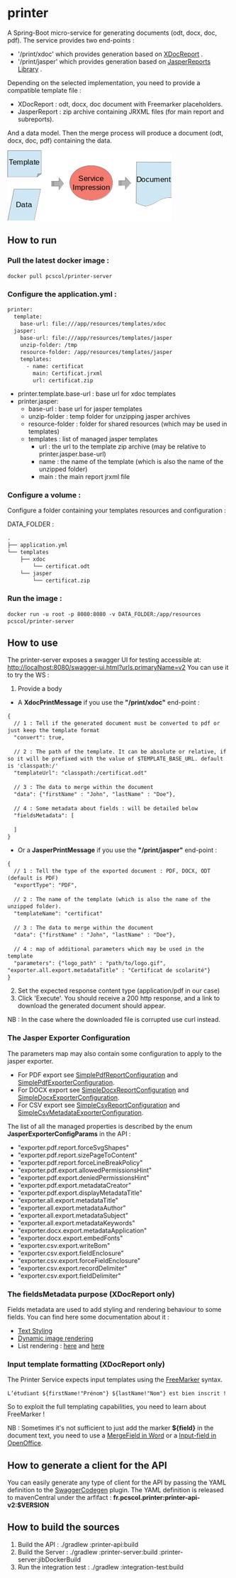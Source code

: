 # printer

A Spring-Boot micro-service for generating documents (odt, docx, doc, pdf).
The service provides two end-points :
- '/print/xdoc' which provides generation based on [XDocReport](https://github.com/opensagres/xdocreport/wiki) .
- '/print/jasper' which provides generation based on [JasperReports Library](https://community.jaspersoft.com/project/jasperreports-library) .

Depending on the selected implementation, you need to provide a compatible template file :
- XDocReport : odt, docx, doc document with Freemarker placeholders.
- JasperReport : zip archive containing JRXML files (for main report and subreports).

And a data model. Then the merge process will produce a document (odt, docx, doc, pdf) containing the data.

![Generation process!](assets/process_generation.png "Generation process") 


## How to run

### Pull the latest docker image :
```
docker pull pcscol/printer-server
```

### Configure the application.yml :
```
printer:
  template:
    base-url: file:///app/resources/templates/xdoc
  jasper:
    base-url: file:///app/resources/templates/jasper
    unzip-folder: /tmp
    resource-folder: /app/resources/templates/jasper
    templates:
      - name: certificat
        main: Certificat.jrxml
        url: certificat.zip  
```

- printer.template.base-url : base url for xdoc templates
- printer.jasper: 
    - base-url : base url for jasper templates
    - unzip-folder : temp folder for unzipping jasper archives
    - resource-folder : folder for shared resources (which may be used in templates)
    - templates : list of managed jasper templates
        - url : the url to the template zip archive (may be relative to printer.jasper.base-url)
        - name : the name of the template (which is also the name of the unzipped folder)
        - main : the main report jrxml file

### Configure a volume :

Configure a folder containing your templates resources and configuration :

DATA_FOLDER : 
```
.
├── application.yml
└── templates
    ├── xdoc
        └── certificat.odt
    └── jasper
        └── certificat.zip
```



### Run the image :
```
docker run -u root -p 8080:8080 -v DATA_FOLDER:/app/resources pcscol/printer-server
```

## How to use

The printer-server exposes a swagger UI for testing accessible at: [http://localhost:8080/swagger-ui.html?urls.primaryName=v2](http://localhost:8080/swagger-ui.html?urls.primaryName=v2)
You can use it to try the WS :

1. Provide a body

- A **XdocPrintMessage** if you use the **"/print/xdoc"** end-point :
```
{
  // 1 : Tell if the generated document must be converted to pdf or just keep the template format  
  "convert": true,

  // 2 : The path of the template. It can be absolute or relative, if so it will be prefixed with the value of $TEMPLATE_BASE_URL. default is 'classpath:/'  
  "templateUrl": "classpath:/certificat.odt"   

  // 3 : The data to merge within the document  
  "data": {"firstName" : "John", "lastName" : "Doe"},

  // 4 : Some metadata about fields : will be detailed below  
  "fieldsMetadata": [
    
  ]
}
```
- Or a **JasperPrintMessage** if you use the **"/print/jasper"** end-point :
```
{
  // 1 : Tell the type of the exported document : PDF, DOCX, ODT (default is PDF)  
  "exportType": "PDF",

  // 2 : The name of the template (which is also the name of the unzipped folder).  
  "templateName": "certificat"   

  // 3 : The data to merge within the document  
  "data": {"firstName" : "John", "lastName" : "Doe"},

  // 4 : map of additional parameters which may be used in the template
  "parameters": {"logo_path" : "path/to/logo.gif", "exporter.all.export.metadataTitle" : "Certificat de scolarité"}
}
```

2. Set the expected response content type (application/pdf in our case)
3. Click 'Execute'. You should receive a 200 http response, and a link to download the generated document should appear.

NB : In the case where the downloaded file is corrupted use curl instead.

### The Jasper Exporter Configuration

The parameters map may also contain some configuration to apply to the jasper exporter.

- For PDF export see [SimplePdfReportConfiguration](http://jasperreports.sourceforge.net/api/net/sf/jasperreports/export/SimplePdfReportConfiguration.html) and [SimplePdfExporterConfiguration](http://jasperreports.sourceforge.net/api/net/sf/jasperreports/export/SimplePdfExporterConfiguration.html).
- For DOCX export see [SimpleDocxReportConfiguration](http://jasperreports.sourceforge.net/api/net/sf/jasperreports/export/SimpleDocxReportConfiguration.html) and [SimpleDocxExporterConfiguration](http://jasperreports.sourceforge.net/api/net/sf/jasperreports/export/SimpleDocxExporterConfiguration.html).
- For CSV export see [SimpleCsvReportConfiguration](http://jasperreports.sourceforge.net/api/net/sf/jasperreports/export/SimpleCsvReportConfiguration.html) and [SimpleCsvMetadataExporterConfiguration](http://jasperreports.sourceforge.net/api/net/sf/jasperreports/export/SimpleCsvExporterConfiguration.html).

The list of all the managed properties is described by the enum **JasperExporterConfigParams** in the API :

- "exporter.pdf.report.forceSvgShapes"
- "exporter.pdf.report.sizePageToContent"
- "exporter.pdf.report.forceLineBreakPolicy"
- "exporter.pdf.export.allowedPermissionsHint"
- "exporter.pdf.export.deniedPermissionsHint"
- "exporter.pdf.export.metadataCreator"
- "exporter.pdf.export.displayMetadataTitle"
- "exporter.all.export.metadataTitle"
- "exporter.all.export.metadataAuthor"
- "exporter.all.export.metadataSubject"
- "exporter.all.export.metadataKeywords"
- "exporter.docx.export.metadataApplication"
- "exporter.docx.export.embedFonts"
- "exporter.csv.export.writeBom"
- "exporter.csv.export.fieldEnclosure"
- "exporter.csv.export.forceFieldEnclosure"
- "exporter.csv.export.recordDelimiter"
- "exporter.csv.export.fieldDelimiter"

### The fieldsMetadata purpose (XDocReport only)

Fields metadata are used to add styling and rendering behaviour to some fields.
You can find here some documentation about it :

- [Text Styling](https://github.com/opensagres/xdocreport/wiki/DocxReportingJavaMainTextStyling)
- [Dynamic image rendering](https://github.com/opensagres/xdocreport/wiki/DocxReportingJavaMainDynamicImage)
- List rendering : [here](https://github.com/opensagres/xdocreport/wiki/DocxReportingJavaMainListFieldInTable) and [here](https://github.com/opensagres/xdocreport/wiki/DocxReportingJavaMainListFieldAdvancedTable)

### Input template formatting (XDocReport only)

The Printer Service expects input templates using the [FreeMarker](https://freemarker.apache.org/) syntax.

```
L’étudiant ${firstName!"Prénom"} ${lastName!"Nom"} est bien inscrit !
```

So to exploit the full templating capabilities, you need to learn about FreeMarker ! 

NB : Sometimes it's not sufficient to just add the marker __${field}__ in the document text, you need to use a [MergeField in Word](https://www.systemonesoftware.com/en/support/article/38-merge-fields-in-word-for-windows)
or a [Input-field in OpenOffice](https://wiki.openoffice.org/wiki/Documentation/OOo3_User_Guides/Writer_Guide/Using_input_fields).

## How to generate a client for the API

You can easily generate any type of client for the API by passing the YAML definition to the [SwaggerCodegen](https://github.com/swagger-api/swagger-codegen) plugin.
The YAML definition is released to mavenCentral under the arfifact : __fr.pcscol.printer:printer-api-v2:$VERSION__

## How to build the sources 
 
1. Build the API : ./gradlew :printer-api:build
2. Build the Server : ./gradlew :printer-server:build :printer-server:jibDockerBuild
3. Run the integration test : ./gradlew :integration-test:build

 
